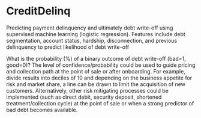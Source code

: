 # CreditDelinq
Predicting payment delinquency and ultimately debt write-off using supervised machine learning (logistic regression). Features include debt segmentation, account status, hardship, disconnection, and previous delinquency to predict likelihood of debt write-off

What is the probability (%) of a binary outcome of debt write-off (bad=1, good=0)?
The level of confidence/probability could be used to guide pricing and collection path at the point of sale or after onboarding. 
For example, divide results into deciles of 10 and depending on the business appetite for risk and market share, a line can be drawn to limit the acquisition of new customers.
Alternatively, other risk mitigating processes could be implemented (such as direct debit, security deposit, shortened treatment/collection cycle) at the point of sale or when a strong predictor of bad debt becomes available.
